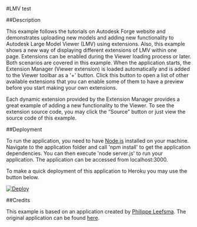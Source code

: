 #LMV test


##Description

This example follows the tutorials on Autodesk Forge website and demonstrates uploading new models and adding new functionality to Autodesk Large Model Viewer (LMV) using extensions. Also, this example shows a new way of displaying different extensions of LMV within one page. Extensions can be enabled during the Viewer loading process or later. Both scenarios are covered in this example. When the application starts, the Extension Manager (Viewer extension) is loaded automatically and is added to the Viewer toolbar as a '+' button. Click this button to open a list of other available extensions that you can enable some of them to have a preview before you start making your own extensions. 

Each dynamic extension provided by the Extension Manager provides a great example of adding a new functionality to the Viewer. To see the extension source code, you may click the “Source” button or just view the source code of this example.

##Deployment

To run the application, you need to have [Node.js](https://nodejs.org) installed on your machine. Navigate to the application folder and call 'npm install' to get the application dependencies. You can then execute 'node server.js' to run your application. The application can be accessed from localhost:3000.

To make a quick deployment of this application to Heroku you may use the button below.

[![Deploy](https://www.herokucdn.com/deploy/button.png)](https://heroku.com/deploy)

##Credits

This example is based on an application created by [Philippe Leefsma](https://github.com/leefsmp). The original application can be found [here](https://github.com/Developer-Autodesk/ng-gallery).
